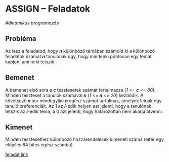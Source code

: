 # ASSIGN – Feladatok
*#dinamikus programozás*

## Probléma

Az lesz a feladatod, hogy ***n*** különböző témában számold ki a különböző feladatok számát ***n*** tanulónak úgy, hogy mindenki pontosan egy témát kapjon, ami neki tetszik.

## Bemenet

A bemenet első sora a ***c*** tesztesetek számát tartalmazza (*1 <= ***c*** <= 80*). Minden teszteset a tanulók számával ***n*** (*1 <= ***n*** <= 20*) kezdődik. A következő ***n*** sor mindegyike ***n*** egész számot tartalmaz, amelyek leírják egy tanuló preferenciáit. Az 1 az ***i***-edik helyen azt jelenti, hogy a tanulónak tetszik az ***i***-edik téma, a 0 azt jelenti, hogy határozottan nem akarja átvenni.

## Kimenet

Minden tesztesethez különböző hozzárendelések kimeneti száma (elfér egy előjeles 64 bites egész számba).


[feladat link](https://www.spoj.com/problems/ASSIGN/)